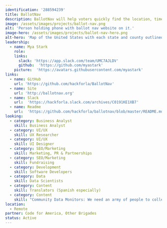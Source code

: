 ```yaml
---
identification: '288594239'
title: BallotNav
description: BallotNav will help voters quickly find the location, times of operation, and due date for dropping off mail-in ballots in person. Due to COVID-19 and cuts to the United States Postal Service, some voters may feel insecure not only about going out to the polls, but also about utilizing the mail to cast their vote. While it is possible to drop off your mail-in ballot in person, the rules for doing so are not clearly outlined in one single location. Information is scattered across state and county websites, each of which may individually fail to provide one or more elements of crucial information, such as available ballot drop-off times. The BallotNav project will collect this data through a network of brigade partnerships and update it accordingly leading up to November’s election.<br><br>BallotNav’s overall goal is to provide information that helps voters cast their ballots safely and correctly, and avoid accidental disenfranchisement.
image: /assets/images/projects/ballot-nav.png
alt: 'Person holding phone with ballot nav website on it.'
image-hero: /assets/images/projects/ballot-nav-hero.png
alt-hero: 'Map of the United States with each state and county outlined.'
leadership:
  - name: Mya Stark
    role: 
    links:
      slack: 'https://app.slack.com/team/UMC7AJLDV'
      github:  'https://github.com/myastark'
    picture:  'https://avatars.githubusercontent.com/myastark'
links:
  - name: GitHub
    url: 'https://github.com/hackforla/BallotNav'
  - name: Site
    url: 'http://ballotnav.org'
  - name: Slack
    url:  'https://hackforla.slack.com/archives/C0191KE1XB7'
  - name: Readme
    url:  'https://github.com/hackforla/ballotnav/blob/master/README.md'
looking: 
  - category: Business Analyst
    skill: Business Analyst
  - category: UI/UX
    skill: UX Researcher
  - category: UI/UX
    skill: UI Designer 
  - category: SEO/Marketing
    skill: Marketing, PR & Partnerships
  - category: SEO/Marketing
    skill: Fundraising
  - category: Development
    skill: Software Developers
  - category: Data
    skill: Data Scientists
  - category: Content
    skill: Translators (Spanish especially)
  - category: Content
    skill: "Community Data Monitors: We need an army of people to collect information about drop-off sites for 3,000 counties, and remain on-call to update it when changes occur."
location: 
  - Remote
partner: Code for America, Other Brigades
status: Active
---
```

